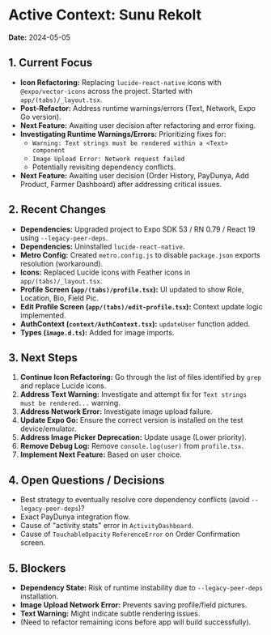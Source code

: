 # Active Context: Sunu Rekolt

**Date:** 2024-05-05

## 1. Current Focus

*   **Icon Refactoring:** Replacing `lucide-react-native` icons with `@expo/vector-icons` across the project. Started with `app/(tabs)/_layout.tsx`.
*   **Post-Refactor:** Address runtime warnings/errors (Text, Network, Expo Go version).
*   **Next Feature:** Awaiting user decision after refactoring and error fixing.
*   **Investigating Runtime Warnings/Errors:** Prioritizing fixes for:
    *   `Warning: Text strings must be rendered within a <Text> component`
    *   `Image Upload Error: Network request failed`
    *   Potentially revisiting dependency conflicts.
*   **Next Feature:** Awaiting user decision (Order History, PayDunya, Add Product, Farmer 
Dashboard) after addressing critical issues.

## 2. Recent Changes

*   **Dependencies:** Upgraded project to Expo SDK 53 / RN 0.79 / React 19 using `--legacy-peer-deps`.
*   **Dependencies:** Uninstalled `lucide-react-native`.
*   **Metro Config:** Created `metro.config.js` to disable `package.json` exports resolution (workaround).
*   **Icons:** Replaced Lucide icons with Feather icons in `app/(tabs)/_layout.tsx`.
*   **Profile Screen (`app/(tabs)/profile.tsx`):** UI updated to show Role, Location, Bio, Field Pic.
*   **Edit Profile Screen (`app/(tabs)/edit-profile.tsx`):** Context update logic implemented.
*   **AuthContext (`context/AuthContext.tsx`):** `updateUser` function added.
*   **Types (`image.d.ts`):** Added for image imports.

## 3. Next Steps

1.  **Continue Icon Refactoring:** Go through the list of files identified by `grep` and replace Lucide icons.
2.  **Address Text Warning:** Investigate and attempt fix for `Text strings must be rendered...` warning.
3.  **Address Network Error:** Investigate image upload failure.
4.  **Update Expo Go:** Ensure the correct version is installed on the test device/emulator.
5.  **Address Image Picker Deprecation:** Update usage (Lower priority).
6.  **Remove Debug Log:** Remove `console.log(user)` from `profile.tsx`.
7.  **Implement Next Feature:** Based on user choice.

## 4. Open Questions / Decisions

*   Best strategy to eventually resolve core dependency conflicts (avoid `--legacy-peer-deps`)?
*   Exact PayDunya integration flow.
*   Cause of "activity stats" error in `ActivityDashboard`.
*   Cause of `TouchableOpacity` `ReferenceError` on Order Confirmation screen.

## 5. Blockers

*   **Dependency State:** Risk of runtime instability due to `--legacy-peer-deps` installation.
*   **Image Upload Network Error:** Prevents saving profile/field pictures.
*   **Text Warning:** Might indicate subtle rendering issues.
*   (Need to refactor remaining icons before app will build successfully).

